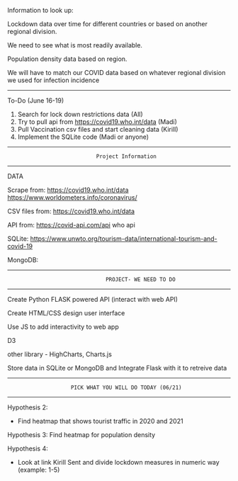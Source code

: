 Information to look up:

Lockdown data over time for different countries or based on another regional division. 

We need to see what is most readily available.

Population density data based on region. 

We will have to match our COVID data based on whatever regional division we used for infection incidence

--------------------------------------------------------------------------------------

To-Do (June 16-19)
1.	Search for lock down restrictions data (All)
2.	Try to pull api from https://covid19.who.int/data (Madi)
3.	Pull Vaccination csv files and start cleaning data (Kirill)
4.	Implement the SQLite code  (Madi or anyone)



--------------------------------------------------------------------------------------
                                Project Information  
--------------------------------------------------------------------------------------


DATA

Scrape from:
https://covid19.who.int/data
https://www.worldometers.info/coronavirus/


CSV files from:
https://covid19.who.int/data


API from:
https://covid-api.com/api
who api


SQLite:
https://www.unwto.org/tourism-data/international-tourism-and-covid-19

MongoDB:


--------------------------------------------------------------------------------------
                                   PROJECT- WE NEED TO DO
--------------------------------------------------------------------------------------

Create Python FLASK powered API (interact with web API) 

Create HTML/CSS design user interface

Use JS to add interactivity to web app

D3

other library - HighCharts, Charts.js

Store data in SQLite or MongoDB and Integrate Flask with it to retreive data



--------------------------------------------------------------------------------------
                        PICK WHAT YOU WILL DO TODAY (06/21)
--------------------------------------------------------------------------------------
Hypothesis 2:
- Find heatmap that shows tourist traffic in 2020 and 2021 

Hypothesis 3:
Find heatmap for population density 

Hypothesis 4:
- Look at link Kirill Sent and divide lockdown measures in numeric way (example: 1-5)








